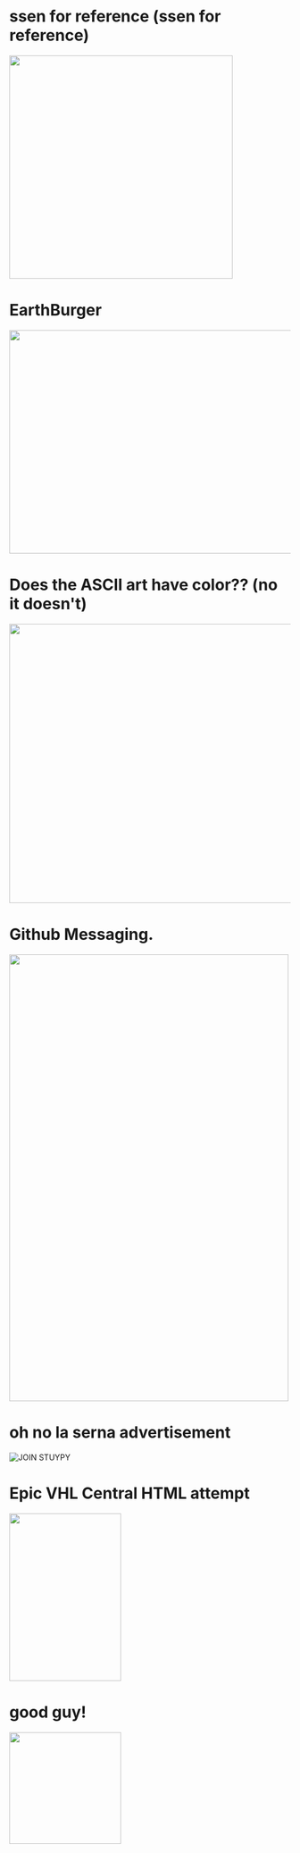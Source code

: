 # ssen for reference (ssen for reference)
<img src="https://user-images.githubusercontent.com/66851598/151900444-6bc593d9-4374-416e-8319-0aad7658c54c.png" width="400" height="400">

# EarthBurger
<img src="https://user-images.githubusercontent.com/66851598/151901119-2af34b65-4ae4-471a-893f-8a5510f3afc2.PNG" width="800" height="400">

# Does the ASCII art have color?? (no it doesn't) 
<img src="https://user-images.githubusercontent.com/66851598/151901545-eb8563bc-00fb-42a1-933d-b7d8993e035f.png" width="600" height="500">

# Github Messaging.
<img src="https://user-images.githubusercontent.com/66851598/151902881-e94c1859-03e3-4b7c-bc09-f3faeed34518.png" width="500" height="800">

# oh no la serna advertisement
![JOIN STUYPY](https://user-images.githubusercontent.com/66851598/151902580-9fc44d8b-8edc-4973-a693-11d18e55806b.png)

# Epic VHL Central HTML attempt
<img src="https://user-images.githubusercontent.com/66851598/157155461-dcb3c5e0-270f-4b17-8049-df4c61c8cd6a.png" width="200" height="300">

# good guy!
<img src="https://user-images.githubusercontent.com/66851598/151900531-b7c0dee3-ba74-4b54-93cc-720b70ec3397.jpg" width="200" height="200">
